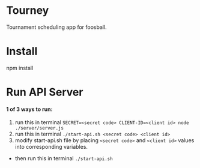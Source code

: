 # Tourney
Tournament scheduling app for foosball.

# Install
npm install

# Run API Server
#### 1 of 3 ways to run:

1. run this in terminal `SECRET=<secret code> CLIENT-ID=<client id> node ./server/server.js`
2. run this in terminal `./start-api.sh <secret code> <client id>`
3. modify start-api.sh file by placing `<secret code>` and `<client id>` values into corresponding variables.
  * then run this in terminal `./start-api.sh`
